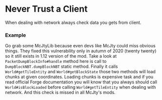# Never Trust a Client

When dealing with network always check data you gets from client.

### Example

Go grab some McJtyLib because even devs like McJty could miss obvious things. They fixed this vulnerability only in autumn of 2020 (twenty twenty) so it still exists in 1.12 version of the mod. Take a look at `PacketDumpBlockInfo#handle` method here is call to `DumpBlockNBT.dumpBlockNBT` static method. Finally it calls `World#getTileEntity` and `World#getBlockState` those two methods will load chunks at given coordinates. Loading chunks is expensive task and if you read official Forge documentation you will know that you always should call `World#isBlockLoaded` before calling `World#getTileEntity` when dealing with network. And this check is missed in all McJty's mods.
